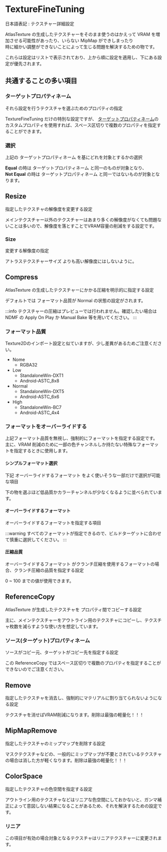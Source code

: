 # TextureFineTuning

日本語表記 : テクスチャー詳細設定

AtlasTexture の生成したテクスチャーをそのまま使うのはかえって VRAM を増加させる可能性があったり、いらない MipMap ができしまったり  
時に細かい調整ができないことによって生じる問題を解決するための物です。

これらは設定はリストで表示されており、上から順に設定を適用し、下にある設定が優先されます。

## 共通することの多い項目

### ターゲットプロパティネーム

それら設定を行うテクスチャを選ぶためのプロパティの指定

TextureFineTuning だけの特別な設定ですが、 [ターゲットプロパティネーム](/docs/Reference/Common/TargetPropertyName.md)のカスタムプロパティを使用すれば、スペース区切りで複数のプロパティを指定することができます。

### 選択

上記の ターゲットプロパティネーム を基にどれを対象とするかの選択

__Equal__ の時は ターゲットプロパティネーム と同一のものが対象となり、  
__Not Equal__ の時は ターゲットプロパティネーム と同一ではないものが対象となります。

## Resize

指定したテクスチャの解像度を変更する設定

メインテクスチャー以外のテクスチャーはあまり多くの解像度がなくても問題ないことは多いので、解像度を落とすことでVRAM容量の削減をする設定です。

### Size

変更する解像度の指定

アトラステクスチャーサイズ よりも高い解像度にはしないように。

## Compress

AtlasTexture の生成したテクスチャーにかかる圧縮を明示的に指定する設定

デフォルトでは フォーマット品質が Normal の状態の設定がされます。

:::info
テクスチャーの圧縮はプレビューでは行われません。確認したい場合は NDMF の Apply On Play か Manual Bake 等を用いてください。
:::

### フォーマット品質

Texture2Dのインポート設定と似ていますが、少し差異があるためご注意ください。

- Nome
  - RGBA32
- Low
  - StandaloneWin-DXT1
  - Android-ASTC_8x8
- Normal
  - StandaloneWin-DXT5
  - Android-ASTC_6x6
- High
  - StandaloneWin-BC7
  - Android-ASTC_4x4

### フォーマットをオーバーライドする

上記フォーマット品質を無視し、強制的にフォーマットを指定する設定です。  
主に、VRAM 削減のために一部の色チャンネルしか持たない特殊なフォーマットを指定するときに使用します。

#### シンプルフォーマット選択

下記 オーバーライドするフォーマット をよく使いそうな一部だけで選択が可能な項目

下の物を選ぶほど低品質かカラーチャンネルが少なくなるように並べられています。

#### オーバーライドするフォーマット

オーバーライドするフォーマットを指定する項目

:::warning
すべてのフォーマットが指定できるので、ビルドターゲットに合わせて慎重に選択してください。
:::

#### 圧縮品質

オーバーライドするフォーマット がクランチ圧縮を使用するフォーマットの場合、クランチ圧縮の品質を指定する設定

0 ~ 100 までの値が使用できます。

## ReferenceCopy

AtlasTexture が生成したテクスチャを プロパティ間でコピーする設定

主に、メインテクスチャーをアウトライン用のテクスチャにコピーし、テクスチャ枚数を減らすような使い方を想定しています。

### ソース(ターゲット)プロパティネーム

ソースがコピー元、ターゲットがコピー先を指定する設定

この ReferenceCopy ではスペース区切りで複数のプロパティを指定することができないのでご注意ください。

## Remove

指定したテクスチャを消去し、強制的にマテリアルに割り当てられないようになる設定

テクスチャを消せばVRAM削減になります。削除は最強の軽量化！！！

## MipMapRemove

指定したテクスチャのミップマップを削除する設定

マスクテクスチャなどの、一般的にミップマップが不要とされているテクスチャの場合は消した方が軽くなります。削除は最強の軽量化！！！

## ColorSpace

指定したテクスチャの色空間を指定する設定

アウトライン用のテクスチャなどはリニアな色空間にしておかないと、ガンマ補正によって意図しない結果になることがあるため、それを解決するための設定です。

### リニア

この項目が有効の場合対象となるテクスチャはリニアテクスチャーに変更されます。
